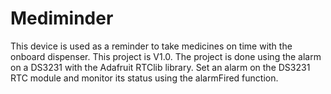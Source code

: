 # Mediminder
This device is used as a reminder to take medicines on time with the onboard dispenser. This project is V1.0.  The project is done using the alarm on a DS3231 with the Adafruit RTClib library.  Set an alarm on the DS3231 RTC module and monitor its status using the  alarmFired function.


